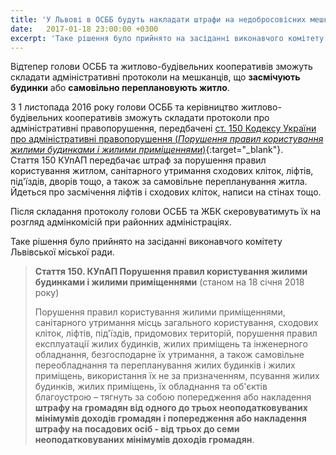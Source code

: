 ```yaml
---
title: 'У Львові в ОСББ будуть накладати штрафи на недобросовісних мешканців'
date:   2017-01-18 23:00:00 +0300
excerpt: 'Таке рішення було прийнято на засіданні виконавчого комітету Львівської міської ради'
---
```

Відтепер голови ОСББ та житлово-будівельних кооперативів зможуть
складати адміністративні протоколи на мешканців, що **засмічують будинки** або
**самовільно переплановують житло**.

З 1 листопада 2016 року голови ОСББ та керівництво житлово-будівельних
кооперативів зможуть складати протоколи про адміністративні правопорушення, передбачені 
[ст. 150 Кодексу України про адміністративні правопорушення 
(*Порушення правил користування жилими будинками і жилими приміщеннями*)](http://zakon3.rada.gov.ua/laws/show/80731-10/page7){:target="_blank"}. 
Стаття 150 КУпАП передбачає штраф за порушення правил користування житлом, санітарного
утримання сходових кліток, ліфтів, під'їздів, дворів тощо, а також за
самовільне перепланування житла. Йдеться про засмічення ліфтів і
сходових кліток, написи на стінах тощо.

Після складання протоколу голови ОСББ та ЖБК скеровуватимуть їх на
розгляд адмінкомісій при районних адміністраціях. 

Таке рішення було прийнято на засіданні виконавчого комітету Львівської міської ради.

> **Стаття 150. КУпАП Порушення правил користування жилими будинками і жилими приміщеннями** 
> (станом на 18 січня 2018 року)
>
> Порушення правил користування жилими приміщеннями, санітарного
> утримання місць загального користування, сходових кліток, ліфтів,
> під'їздів, придомових територій, порушення правил експлуатації жилих
> будинків, жилих приміщень та інженерного обладнання, безгосподарне
> їх утримання, а також самовільне переобладнання та перепланування
> жилих будинків і жилих приміщень, використання їх не за
> призначенням, псування жилих будинків, жилих приміщень, їх
> обладнання та об'єктів благоустрою – тягнуть за собою попередження
> або накладення **штрафу на громадян від одного до трьох
> неоподатковуваних мінімумів доходів громадян і попередження або накладення штрафу на посадових осіб - від
> трьох до семи неоподатковуваних мінімумів доходів громадян**.

